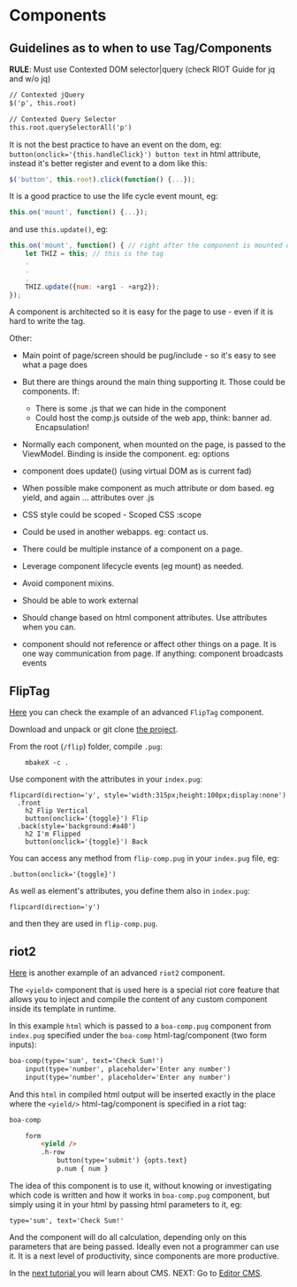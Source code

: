 # Components

## Guidelines as to when to use Tag/Components

**RULE**: Must use Contexted DOM selector|query (check RIOT Guide for jq and w/o jq)

```html
// Contexted jQuery
$('p', this.root)

// Contexted Query Selector
this.root.querySelectorAll('p')
```
It is not the best practice to have an event on the dom, eg: `button(onclick='{this.handleClick}') button text` in html attribute, instead it's better register and event to a dom like this:

```js
$('button', this.root).click(function() {...});
```
It is a good practice to use the life cycle event mount, eg:

```js
this.on('mount', function() {...});
```
and use `this.update()`, eg:
```js
this.on('mount', function() { // right after the component is mounted on the page
    let THIZ = this; // this is the tag
    .
    .
    .
    THIZ.update({num: +arg1 - +arg2});
});
```

A component is architected so it is easy for the page to use - even if it is hard to write the tag.

Other:
- Main point of page/screen should be pug/include - so it's easy to see what a page does
- But there are things around the main thing supporting it. Those could be components. If:
    - There is some .js that we can hide in the component
    - Could host the comp.js outside of the web app, think: banner ad. Encapsulation! 
- Normally each component, when mounted on the page, is passed to the ViewModel. Binding is inside the component.  eg: options
- component does update() (using virtual DOM as is current fad)
- When possible make component as much attribute or dom based. eg yield, and again ... attributes over .js
- CSS style could be scoped -  Scoped CSS :scope
- Could be used in another webapps. eg: contact us.
- There could be multiple instance of a component on a page.
- Leverage component lifecycle events (eg mount) as needed.
- Avoid component mixins. 
- Should be able to work external
- Should change based on html component attributes. Use attributes when you can.

- component should not reference or affect other things on a page. It is one way communication from page. If anything: component broadcasts events

## FlipTag

[Here](https://github.com/metabake/MetaCake-plugins-2/tree/master/docs/items/flip) you can check the example of an advanced `FlipTag` component.

Download and unpack or git clone [the project](https://github.com/metabake/MetaCake-plugins-2/tree/master/docs/items/flip).

From the root (`/flip`) folder, compile `.pug`:

        mbakeX -c .

Use component with the attributes in your `index.pug`:

```pug
flipcard(direction='y', style='width:315px;height:100px;display:none')
  .front
    h2 Flip Vertical
    button(onclick='{toggle}') Flip
  .back(style='background:#a40')
    h2 I'm Flipped
    button(onclick='{toggle}') Back
```

You can access any method from `flip-comp.pug` in your `index.pug` file, eg:

```pug
.button(onclick='{toggle}')
```

As well as element's attributes, you define them also in `index.pug`:

```pug
flipcard(direction='y')
```
and then they are used in `flip-comp.pug`.


## riot2

[Here](https://github.com/metabake/mbake-Advanced4/tree/master/riot2) is another example of an advanced `riot2` component.

The `<yield>` component that is used here is a special riot core feature that allows you to inject and compile the content of any custom component inside its template in runtime.

In this example `html` which is passed to a `boa-comp.pug` component from `index.pug` specified under the `boa-comp` html-tag/component (two form inputs):

```html
boa-comp(type='sum', text='Check Sum!')
    input(type='number', placeholder='Enter any number')
    input(type='number', placeholder='Enter any number')
```

And this `html` in compiled html output will be inserted exactly in the place where the `<yield/>` html-tag/component is specified in a riot tag:

```html
boa-comp

    form
        <yield />
        .h-row
            button(type='submit') {opts.text}
            p.num { num }
```

The idea of this component is to use it, without knowing or investigating which code is written and how it works in `boa-comp.pug` component, but simply using it in your html by passing html parameters to it, eg:

    type='sum', text='Check Sum!'

And the component will do all calculation, depending only on this parameters that are being passed. Ideally even not a programmer can use it. It is a next level of productivity, since components are more productive.

In the [next tutorial ](/cms/) you will learn about CMS.
NEXT: Go to [Editor CMS](/cms/).